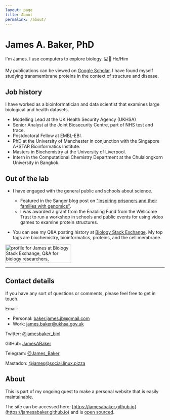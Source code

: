 ```yaml
---
layout: page
title: About
permalink: /about/
---
```


# James A. Baker, PhD

I'm James. I use computers to explore biology. 💻🧬 He/Him

My publications can be viewed on [Google Scholar](https://scholar.google.co.uk/citations?user=hbR8DVYAAAAJ&hl=en).
I have found myself studying transmembrane proteins in the context of structure and disease.

## Job history

I have worked as a bioinformatician and data scientist that examines large biological and health datasets.
 - Modelling Lead at the UK Health Security Agency (UKHSA) 
 - Senior Analyst at the Joint Biosecurity Centre, part of NHS test and trace.
 - Postdoctoral Fellow at EMBL-EBI.
 - PhD at the University of Manchester in conjunction with the Singapore A*STAR Bioinformatics Institute.
 - Masters in Biochemistry at the University of Liverpool.
 - Intern in the Computational Chemistry Department at the Chulalongkorn University in Bangkok.

## Out of the lab

 - I have engaged with the general public and schools about science.
	- Featured in the Sanger blog post on ["Inspiring prisoners and their families with genomics"](https://sangerinstitute.blog/2020/08/25/inspiring-prisoners-and-their-families-with-genomics/).
    - I was awarded a grant from the Enabling Fund from the Wellcome Trust to run a workshop in schools and public events for using video games to examine protein structures.

 - You can see my Q&A posting history at [Biology Stack Exchange](https://biology.stackexchange.com/users/3553/james).
My top tags are biochemistry, bioinformatics, proteins, and the cell membrane.


<a href="https://biology.stackexchange.com/users/3553/james"><img src="https://biology.stackexchange.com/users/flair/3553.png" width="208" height="58" alt="profile for James at Biology Stack Exchange, Q&amp;A for biology researchers, academics, and students" title="profile for James at Biology Stack Exchange, Q&amp;A for biology researchers, academics, and students"></a>

<!--All the code, posts, and draft posts are available on ​[GitHub](https://github.com/JamesABaker/jamesabaker.github.io).-->


---

## Contact details

If you have any sort of questions or comments, please feel free to get in touch.

Email:
  - Personal: [baker.james.jb@gmail.com](mailto:baker.james.jb@gmail.com)
  - Work: [james.baker@ukhsa.gov.uk](mailto:james.baker@ukhsa.gov.uk)

Twitter: [@jamesbaker_biol](https://twitter.com/jamesbaker_biol)

GitHub: [JamesABaker](https://github.com/JamesABaker)

Telegram: [@James_Baker](https://telegram.me/James_Baker)

Mastadon: [@james@social.linux.pizza](https://social.linux.pizza/@james)

## About

This is part of my ongoing quest to make a personal website that is easily maintainable.

The site can be accessed here: [https://jamesabaker.github.io](https://jamesabaker.github.io) and is [open sourced](https://github.com/JamesABaker/jamesabaker.github.io).
